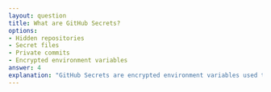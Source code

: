 ```yaml
---
layout: question
title: What are GitHub Secrets?
options:
- Hidden repositories
- Secret files
- Private commits
- Encrypted environment variables
answer: 4
explanation: "GitHub Secrets are encrypted environment variables used to store sensitive information for GitHub Actions workflows."
---
```


